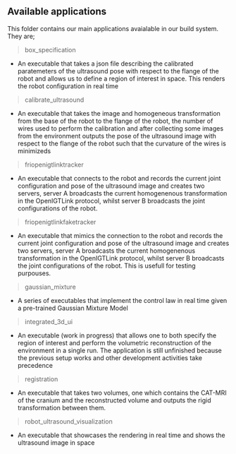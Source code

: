 ## Available applications

This folder contains our main applications avaialable in our build system. They are;

> box_specification

- An executable that takes a json file describing the calibrated paratemeters of the ultrasound pose with respect to the flange of the robot and allows us to define a region of interest in space. This renders the robot configuration in real time

> calibrate_ultrasound
- An executable that takes the image and homogeneous transformation from the base of the robot to the flange of the robot, the number of wires used to perform the calibration and after collecting some images from the environment outputs the pose of the ultrasound image with respect to the flange of the robot such that the curvature of the wires is minimizeds

> friopenigtlinktracker
- An executable that connects to the robot and records the current joint configuration and pose of the ultrasound image and creates two servers, server A broadcasts the current homogenenous transformation in the OpenIGTLink protocol, whilst server B broadcasts the joint configurations of the robot.

> friopenigtlinkfaketracker
- An executable that mimics the connection to the robot and records the current joint configuration and pose of the ultrasound image and creates two servers, server A broadcasts the current homogenenous transformation in the OpenIGTLink protocol, whilst server B broadcasts the joint configurations of the robot. This is usefull for testing purpouses.

> gaussian_mixture
- A series of executables that implement the control law in real time given a pre-trained Gaussian Mixture Model

>integrated_3d_ui
- An executable (work in progress) that allows one to both specify the region of interest and perform the volumetric reconstruction of the environment in a single run. The application  is still unfinished because the previous setup works and other development activities take precedence

>registration
- An executable that takes two volumes, one which contains the CAT-MRI of the cranium and the reconstructed volume and outputs the rigid transformation between them.

>robot_ultrasound_visualization
- An executable that showcases the rendering in real time and shows the ultrasound image in space